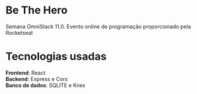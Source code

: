 # Be The Hero
Semana OmniStack 11.0.  Evento online de programação proporcionado pela Rocketseat

# Tecnologias usadas
__Frontend__: React  
__Backend__: Express e Cors  
__Banco de dados__: SQLITE e Knex
